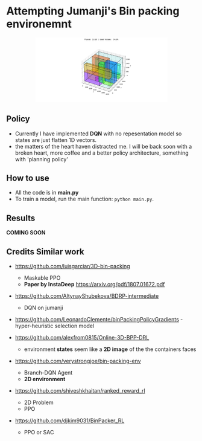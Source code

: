 # Attempting Jumanji's Bin packing environemnt

<p align="center">
<img src="connector_v1.png" width="350"/> </p>

Policy 
--------------------------
- Currently I have implemented **DQN** with no repesentation model so states are just flatten 1D vectors.
- the matters of the heart haven distracted me. I will be back soon with a broken heart, more coffee and a better policy architecture, something with 'planning policy' 
 
How to use
--------------------------
- All the code is in **main.py**
- To train a model, run the main function: ``python main.py``.


Results
--------------------------
**COMING SOON**


Credits Similar work
--------------------------
- https://github.com/luisgarciar/3D-bin-packing
  - Maskable PPO
  - **Paper by InstaDeep** https://arxiv.org/pdf/1807.01672.pdf

- https://github.com/AltynayShubekova/BDRP-intermediate
  - DQN on jumanji
- https://github.com/LeonardoClemente/binPackingPolicyGradients
  -hyper-heuristic selection model
- https://github.com/alexfrom0815/Online-3D-BPP-DRL
  - environment **states** seem like a **2D image** of the the containers faces
- https://github.com/verystrongjoe/bin-packing-env
  - Branch-DQN Agent
  - **2D environment**
- https://github.com/shiveshkhaitan/ranked_reward_rl
  - 2D Problem
  - PPO
- https://github.com/djkim9031/BinPacker_RL
  - PPO or SAC

